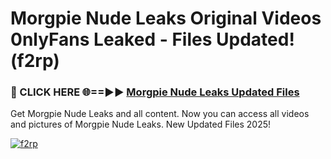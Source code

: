 # Morgpie Nude Leaks Original Videos 0nlyFans Leaked - Files Updated! (f2rp)

<h3>🔴 CLICK HERE 🌐==►► <a href="https://tinyurl.com/5h6xmrr3" rel="nofollow">Morgpie Nude Leaks Updated Files</a></h3>

Get Morgpie Nude Leaks and all content. Now you can access all videos and pictures of Morgpie Nude Leaks. New Updated Files 2025!

[![f2rp](https://i.imgur.com/KVD873Z.gif)](https://tinyurl.com/5h6xmrr3)
